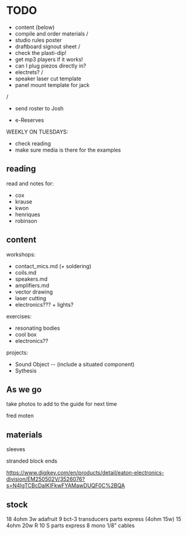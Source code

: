 # TODO


- content (below)
- compile and order materials
/
- studio rules poster
- draftboard signout sheet
/
- check the plasti-dip!
- get mp3 players if it works!
- can I plug piezos directly in?
- electrets?
/
- speaker laser cut template
- panel mount template for jack


/
- send roster to Josh

- e-Reserves


WEEKLY ON TUESDAYS:
- check reading
- make sure media is there for the examples


## reading

read and notes for:
- cox
- krause
- kwon
- henriques
- robinson



## content

workshops:
- contact_mics.md   (+ soldering)
- coils.md
- speakers.md
- amplifiers.md
- vector drawing
- laser cutting
- electronics??? + lights?

exercises:
- resonating bodies
- cool box
- electronics??


projects:
- Sound Object -- (include a situated component)
- Sythesis



## As we go

take photos to add to the guide for next time


fred moten



## materials


sleeves

stranded block ends

https://www.digikey.com/en/products/detail/eaton-electronics-division/EM250502V/3526076?s=N4IgTCBcDaIKIFkwFYAMawDUQF0C%2BQA


## stock

18 4ohm 3w adafruit
9 bct-3 transducers parts express (4ohm 15w)
15 4ohm 20w R 10 S parts express
8 mono 1/8" cables
